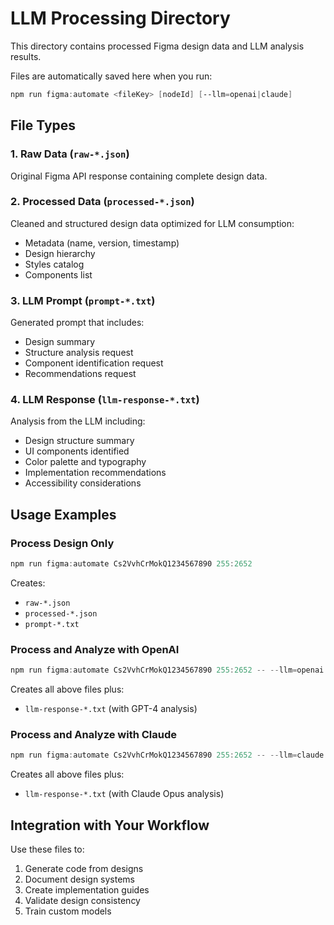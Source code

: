 # LLM Processing Directory

This directory contains processed Figma design data and LLM analysis results.

Files are automatically saved here when you run:
```powershell
npm run figma:automate <fileKey> [nodeId] [--llm=openai|claude]
```

## File Types

### 1. Raw Data (`raw-*.json`)
Original Figma API response containing complete design data.

### 2. Processed Data (`processed-*.json`)
Cleaned and structured design data optimized for LLM consumption:
- Metadata (name, version, timestamp)
- Design hierarchy
- Styles catalog
- Components list

### 3. LLM Prompt (`prompt-*.txt`)
Generated prompt that includes:
- Design summary
- Structure analysis request
- Component identification request
- Recommendations request

### 4. LLM Response (`llm-response-*.txt`)
Analysis from the LLM including:
- Design structure summary
- UI components identified
- Color palette and typography
- Implementation recommendations
- Accessibility considerations

## Usage Examples

### Process Design Only
```powershell
npm run figma:automate Cs2VvhCrMokQ1234567890 255:2652
```

Creates:
- `raw-*.json`
- `processed-*.json`
- `prompt-*.txt`

### Process and Analyze with OpenAI
```powershell
npm run figma:automate Cs2VvhCrMokQ1234567890 255:2652 -- --llm=openai
```

Creates all above files plus:
- `llm-response-*.txt` (with GPT-4 analysis)

### Process and Analyze with Claude
```powershell
npm run figma:automate Cs2VvhCrMokQ1234567890 255:2652 -- --llm=claude
```

Creates all above files plus:
- `llm-response-*.txt` (with Claude Opus analysis)

## Integration with Your Workflow

Use these files to:
1. Generate code from designs
2. Document design systems
3. Create implementation guides
4. Validate design consistency
5. Train custom models
